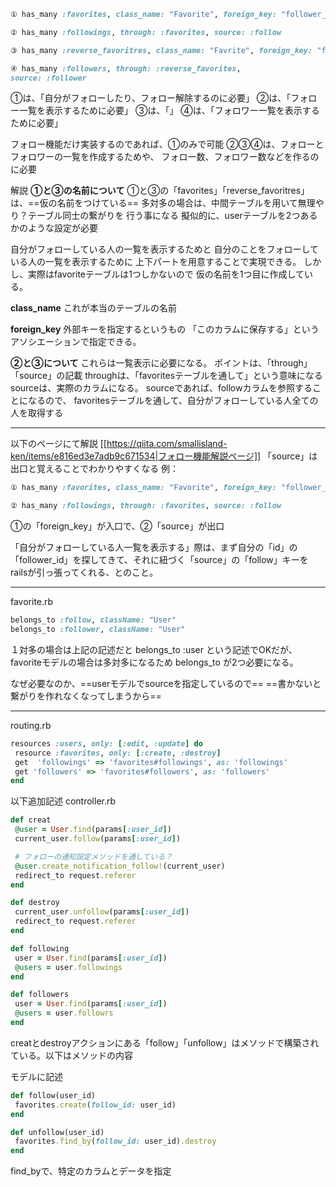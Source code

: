 ```ruby on rails
① has_many :favorites, class_name: "Favorite", foreign_key: "follower_id", dependent: :destroy

② has_many :followings, through: :favorites, source: :follow

③ has_many :reverse_favoritres, class_name: "Favrite", foreign_key: "follow_id",dependent: :destroy

④ has_many :followers, through: :reverse_favorites,
source: :follower
```

①は、「自分がフォローしたり、フォロー解除するのに必要」
②は、「フォロー一覧を表示するために必要」
③は、「」
④は、「フォロワー一覧を表示するために必要」

フォロー機能だけ実装するのであれば、①のみで可能
②③④は、フォローとフォロワーの一覧を作成するためや、
フォロー数、フォロワー数などを作るのに必要

解説
**①と③の名前について**
①と③の「favorites」「reverse_favoritres」は、==仮の名前をつけている==
多対多の場合は、中間テーブルを用いて無理やり？テーブル同士の繋がりを
行う事になる
擬似的に、userテーブルを2つあるかのような設定が必要

自分がフォローしている人の一覧を表示するためと
自分のことをフォローしている人の一覧を表示するために
上下パートを用意することで実現できる。
しかし、実際はfavoriteテーブルは1つしかないので
仮の名前を1つ目に作成している。

**class_name**
これが本当のテーブルの名前

**foreign_key**
外部キーを指定するというもの
「このカラムに保存する」というアソシエーションで指定できる。

**②と③について**
これらは一覧表示に必要になる。
ポイントは、「through」「source」の記載
throughは、「favoritesテーブルを通して」という意味になる
sourceは、実際のカラムになる。
sourceであれば、followカラムを参照することになるので、
favoritesテーブルを通して、自分がフォローしている人全ての人を取得する

****
以下のページにて解説
[[https://qiita.com/smallisland-ken/items/e816ed3e7adb9c671534|フォロー機能解説ページ]]
「source」は出口と覚えることでわかりやすくなる
例：
```ruby
① has_many :favorites, class_name: "Favorite", foreign_key: "follower_id", dependent: :destroy

② has_many :followings, through: :favorites, source: :follow
```
①の「foreign_key」が入口で、②「source」が出口

「自分がフォローしている人一覧を表示する」際は、まず自分の「id」の
「follower_id」を探してきて、それに紐づく「source」の「follow」キーを
railsが引っ張ってくれる、とのこと。

****
favorite.rb
```ruby
belongs_to :follow, className: "User"
belongs_to :follower, className: "User"
```
１対多の場合は上記の記述だと belongs_to :user という記述でOKだが、
favoriteモデルの場合は多対多になるため
belongs_to が2つ必要になる。

なぜ必要なのか、==userモデルでsourceを指定しているので==
==書かないと繋がりを作れなくなってしまうから==
****

routing.rb
```ruby
resources :users, only: [:edit, :update] do 
 resource :favorites, only: [:create, :destroy]
 get  'followings' => 'favorites#followings', as: 'followings'
 get 'followers' => 'favorites#followers', as: 'followers'
end
```

以下追加記述
controller.rb
```ruby
def creat
 @user = User.find(params[:user_id])
 current_user.follow(params[:user_id])

 # フォローの通知設定メソッドを通している？
 @user.create_notification_follow!(current_user)
 redirect_to request.referer
end

def destroy
 current_user.unfollow(params[:user_id])
 redirect_to request.referer
end

def following
 user = User.find(params[:user_id])
 @users = user.followings
end

def followers
 user = User.find(params[:user_id])
 @users = user.followrs
end
```
creatとdestroyアクションにある「follow」「unfollow」はメソッドで構築されている。以下はメソッドの内容

モデルに記述
```ruby
def follow(user_id)
 favorites.create(follow_id: user_id)
end

def unfollow(user_id)
 favorites.find_by(follow_id: user_id).destroy
end
```
find_byで、特定のカラムとデータを指定
